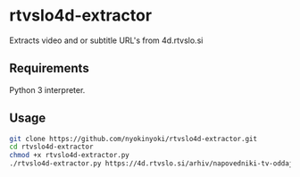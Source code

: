 # rtvslo4d-extractor
Extracts video and or subtitle URL's from 4d.rtvslo.si

## Requirements
Python 3 interpreter.

## Usage
```bash
git clone https://github.com/nyokinyoki/rtvslo4d-extractor.git
cd rtvslo4d-extractor
chmod +x rtvslo4d-extractor.py
./rtvslo4d-extractor.py https://4d.rtvslo.si/arhiv/napovedniki-tv-oddaj/174658004
```